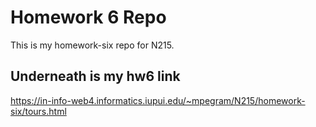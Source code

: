 # Homework 6 Repo

This is my homework-six repo for N215.

## Underneath is my hw6 link

https://in-info-web4.informatics.iupui.edu/~mpegram/N215/homework-six/tours.html
